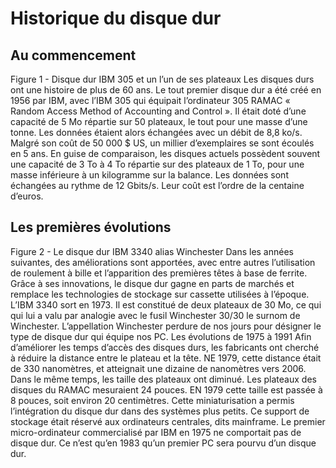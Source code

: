 # Historique du disque dur
## Au commencement
 
    
Figure 1 - Disque dur IBM 305 et un l’un de ses plateaux
Les disques durs ont une histoire de plus de 60 ans. Le tout premier disque dur a été créé en 1956 par IBM, avec l’IBM 305 qui équipait l’ordinateur 305 RAMAC « Random Access Method of Accounting and Control ».  Il était doté d’une capacité de 5 Mo répartie sur 50 plateaux, le tout pour une masse d’une tonne. Les données étaient alors échangées avec un débit de 8,8 ko/s. Malgré son coût de 50 000 $ US, un millier d’exemplaires se sont écoulés en 5 ans. 
En guise de comparaison, les disques actuels possèdent souvent une capacité de 3 To à 4 To répartie sur des plateaux de 1 To, pour une masse inférieure à un kilogramme sur la balance. Les données sont échangées au rythme de 12 Gbits/s. Leur coût est l’ordre de la centaine d’euros.

## Les premières évolutions

 
Figure 2 - Le disque dur IBM 3340 alias Winchester
Dans les années suivantes, des améliorations sont apportées, avec entre autres l’utilisation de roulement à bille et l’apparition des premières têtes à base de ferrite. Grâce à ses innovations, le disque dur gagne en parts de marchés et remplace les technologies de stockage sur cassette utilisées à l’époque. 
L’IBM 3340 sort en 1973. Il est constitué de deux plateaux de 30 Mo, ce qui qui lui a valu par analogie avec le fusil Winchester 30/30 le surnom de Winchester. L’appellation Winchester perdure de nos jours pour désigner le type de disque dur qui équipe nos PC.
Les évolutions de 1975 à 1991
Afin d’améliorer les temps d’accès des disques durs, les fabricants ont cherché à réduire la distance entre le plateau et la tête. NE 1979, cette distance était de 330 nanomètres, et atteignait une dizaine de nanomètres vers 2006. Dans le même temps, les taille des plateaux ont diminué. Les plateaux des disques du RAMAC mesuraient 24 pouces. EN 1979 cette taille est passée à 8 pouces, soit environ 20 centimètres. Cette miniaturisation a permis l’intégration du disque dur dans des systèmes plus petits. Ce support de stockage était réservé aux ordinateurs centrales, dits mainframe. Le premier micro-ordinateur commercialisé par IBM en 1975 ne comportait pas de disque dur. Ce n’est qu’en 1983 qu’un premier PC sera pourvu d’un disque dur.
